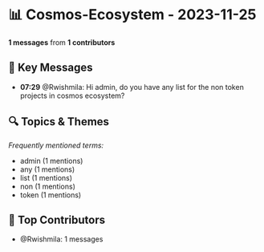# 📊 Cosmos-Ecosystem - 2023-11-25
**1 messages** from **1 contributors**

## 💬 Key Messages
- **07:29** @Rwishmila: Hi admin, do you have any list for the  non token projects in cosmos ecosystem?

## 🔍 Topics & Themes
*Frequently mentioned terms:*
- admin (1 mentions)
- any (1 mentions)
- list (1 mentions)
- non (1 mentions)
- token (1 mentions)

## 👥 Top Contributors
- @Rwishmila: 1 messages